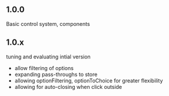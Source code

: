 ## 1.0.0

Basic control system, components

## 1.0.x

tuning and evaluating intial version

* allow filtering of options
* expanding pass-throughs to store
* allowing optionFiltering, optionToChoice for greater
  flexibility
* allowing for auto-closing when click outside
